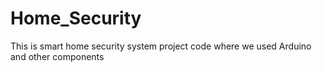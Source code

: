 # Home_Security
This is smart home security system project code where we used Arduino and other components
